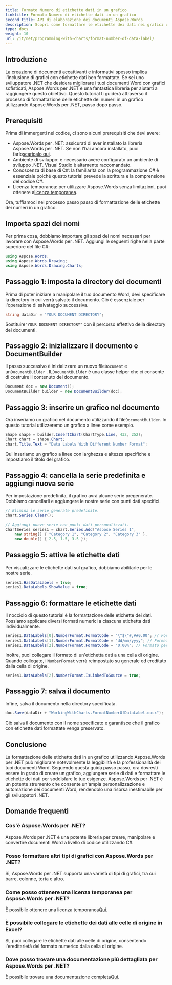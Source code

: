 ```yaml
---
title: Formato Numero di etichette dati in un grafico
linktitle: Formato Numero di etichette dati in un grafico
second_title: API di elaborazione dei documenti Aspose.Words
description: Scopri come formattare le etichette dei dati nei grafici utilizzando Aspose.Words per .NET con questa guida passo passo. Migliora i tuoi documenti Word senza sforzo.
type: docs
weight: 10
url: /it/net/programming-with-charts/format-number-of-data-label/
---
```

## Introduzione

La creazione di documenti accattivanti e informativi spesso implica l'inclusione di grafici con etichette dati ben formattate. Se sei uno sviluppatore .NET che desidera migliorare i tuoi documenti Word con grafici sofisticati, Aspose.Words per .NET è una fantastica libreria per aiutarti a raggiungere questo obiettivo. Questo tutorial ti guiderà attraverso il processo di formattazione delle etichette dei numeri in un grafico utilizzando Aspose.Words per .NET, passo dopo passo.

## Prerequisiti

Prima di immergerti nel codice, ci sono alcuni prerequisiti che devi avere:

-  Aspose.Words per .NET: assicurati di aver installato la libreria Aspose.Words per .NET. Se non l'hai ancora installato, puoi farlo[scaricalo qui](https://releases.aspose.com/words/net/).
- Ambiente di sviluppo: è necessario avere configurato un ambiente di sviluppo .NET. Visual Studio è altamente raccomandato.
- Conoscenza di base di C#: la familiarità con la programmazione C# è essenziale poiché questo tutorial prevede la scrittura e la comprensione del codice C#.
-  Licenza temporanea: per utilizzare Aspose.Words senza limitazioni, puoi ottenere a[licenza temporanea](https://purchase.aspose.com/temporary-license/).

Ora, tuffiamoci nel processo passo passo di formattazione delle etichette dei numeri in un grafico.

## Importa spazi dei nomi

Per prima cosa, dobbiamo importare gli spazi dei nomi necessari per lavorare con Aspose.Words per .NET. Aggiungi le seguenti righe nella parte superiore del file C#:

```csharp
using Aspose.Words;
using Aspose.Words.Drawing;
using Aspose.Words.Drawing.Charts;
```

## Passaggio 1: imposta la directory dei documenti

Prima di poter iniziare a manipolare il tuo documento Word, devi specificare la directory in cui verrà salvato il documento. Ciò è essenziale per l'operazione di salvataggio successiva.

```csharp
string dataDir = "YOUR DOCUMENT DIRECTORY";
```

 Sostituire`"YOUR DOCUMENT DIRECTORY"` con il percorso effettivo della directory dei documenti.

## Passaggio 2: inizializzare il documento e DocumentBuilder

 Il passo successivo è inizializzare un nuovo file`Document` e un`DocumentBuilder` . IL`DocumentBuilder` è una classe helper che ci consente di costruire il contenuto del documento.

```csharp
Document doc = new Document();
DocumentBuilder builder = new DocumentBuilder(doc);
```

## Passaggio 3: inserire un grafico nel documento

 Ora inseriamo un grafico nel documento utilizzando il file`DocumentBuilder`. In questo tutorial utilizzeremo un grafico a linee come esempio.

```csharp
Shape shape = builder.InsertChart(ChartType.Line, 432, 252);
Chart chart = shape.Chart;
chart.Title.Text = "Data Labels With Different Number Format";
```

Qui inseriamo un grafico a linee con larghezza e altezza specifiche e impostiamo il titolo del grafico.

## Passaggio 4: cancella la serie predefinita e aggiungi nuova serie

Per impostazione predefinita, il grafico avrà alcune serie pregenerate. Dobbiamo cancellarli e aggiungere le nostre serie con punti dati specifici.

```csharp
// Elimina le serie generate predefinite.
chart.Series.Clear();

// Aggiungi nuove serie con punti dati personalizzati.
ChartSeries series1 = chart.Series.Add("Aspose Series 1", 
	new string[] { "Category 1", "Category 2", "Category 3" }, 
	new double[] { 2.5, 1.5, 3.5 });
```

## Passaggio 5: attiva le etichette dati

Per visualizzare le etichette dati sul grafico, dobbiamo abilitarle per le nostre serie.

```csharp
series1.HasDataLabels = true;
series1.DataLabels.ShowValue = true;
```

## Passaggio 6: formattare le etichette dati

Il nocciolo di questo tutorial è la formattazione delle etichette dei dati. Possiamo applicare diversi formati numerici a ciascuna etichetta dati individualmente.

```csharp
series1.DataLabels[0].NumberFormat.FormatCode = "\"$\"#,##0.00"; // Formato valuta
series1.DataLabels[1].NumberFormat.FormatCode = "dd/mm/yyyy"; // Formato data
series1.DataLabels[2].NumberFormat.FormatCode = "0.00%"; // Formato percentuale
```

 Inoltre, puoi collegare il formato di un'etichetta dati a una cella di origine. Quando collegato, il`NumberFormat` verrà reimpostato su generale ed ereditato dalla cella di origine.

```csharp
series1.DataLabels[2].NumberFormat.IsLinkedToSource = true;
```

## Passaggio 7: salva il documento

Infine, salva il documento nella directory specificata.

```csharp
doc.Save(dataDir + "WorkingWithCharts.FormatNumberOfDataLabel.docx");
```

Ciò salva il documento con il nome specificato e garantisce che il grafico con etichette dati formattate venga preservato.

## Conclusione

La formattazione delle etichette dati in un grafico utilizzando Aspose.Words per .NET può migliorare notevolmente la leggibilità e la professionalità dei tuoi documenti Word. Seguendo questa guida passo passo, ora dovresti essere in grado di creare un grafico, aggiungere serie di dati e formattare le etichette dei dati per soddisfare le tue esigenze. Aspose.Words per .NET è un potente strumento che consente un'ampia personalizzazione e automazione dei documenti Word, rendendolo una risorsa inestimabile per gli sviluppatori .NET.

## Domande frequenti

### Cos'è Aspose.Words per .NET?
Aspose.Words per .NET è una potente libreria per creare, manipolare e convertire documenti Word a livello di codice utilizzando C#.

### Posso formattare altri tipi di grafici con Aspose.Words per .NET?
Sì, Aspose.Words per .NET supporta una varietà di tipi di grafici, tra cui barre, colonne, torta e altro.

### Come posso ottenere una licenza temporanea per Aspose.Words per .NET?
 È possibile ottenere una licenza temporanea[Qui](https://purchase.aspose.com/temporary-license/).

### È possibile collegare le etichette dei dati alle celle di origine in Excel?
Sì, puoi collegare le etichette dati alle celle di origine, consentendo l'ereditarietà del formato numerico dalla cella di origine.

### Dove posso trovare una documentazione più dettagliata per Aspose.Words per .NET?
 È possibile trovare una documentazione completa[Qui](https://reference.aspose.com/words/net/).
